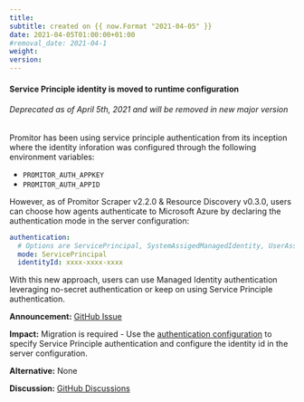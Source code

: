 ```yaml
---
title:
subtitle: created on {{ now.Format "2021-04-05" }}
date: 2021-04-05T01:00:00+01:00
#removal_date: 2021-04-1
weight:
version:
---
```


#### Service Principle identity is moved to runtime configuration

###### Deprecated as of April 5th, 2021 and will be removed in new major version

Promitor has been using service principle authentication from its inception where the identity inforation was configured through the following environment variables:

- `PROMITOR_AUTH_APPKEY`
- `PROMITOR_AUTH_APPID`

However, as of Promitor Scraper v2.2.0 & Resource Discovery v0.3.0, users can choose how agents authenticate to Microsoft
 Azure by declaring the authentication mode in the server configuration:

```yaml
authentication:
  # Options are ServicePrincipal, SystemAssigedManagedIdentity, UserAssigedManagedIdentity.
  mode: ServicePrincipal
  identityId: xxxx-xxxx-xxxx
```

With this new approach, users can use Managed Identity authentication leveraging no-secret authentication or keep on
 using Service Principle authentication.

**Announcement:** [GitHub Issue](https://github.com/tomkerkhove/promitor/issues/1582)

**Impact:** Migration is required - Use the [authentication configuration](https://promitor.io/configuration/v2.x/azure-authentication#supported-authentication-mechanisms)
 to specify Service Principle authentication and configure the identity id in the server configuration.

**Alternative:** None

**Discussion:** [GitHub Discussions](https://github.com/tomkerkhove/promitor/discussions/1583)
